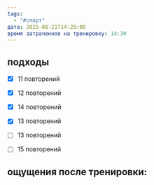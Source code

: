 ```yaml
---
tags:
  - "#спорт"
дата: 2025-08-21T14:29:00
время затраченное на тренировку: 14:30
---
```


## подходы

 - [x] 11 повторений 
 - [x] 12 повторений
 - [x] 14 повторений 
 - [x] 13 повторений 
 - [ ] 13 повторений 
 - [ ] 15 повторений 

 
## ощущения после тренировки:


